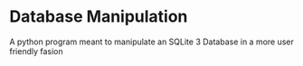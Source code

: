 # Database Manipulation
A python program meant to manipulate an SQLite 3 Database in a more user friendly fasion
